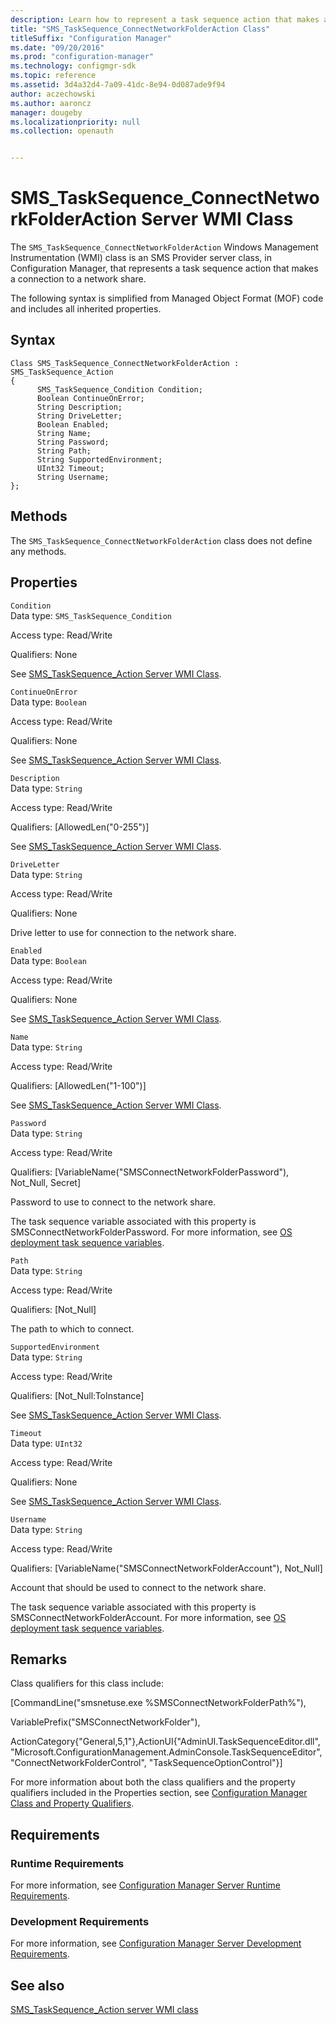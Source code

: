 ```yaml
---
description: Learn how to represent a task sequence action that makes a connection to a network share with SMS_TaskSequence_ConnectNetworkFolderAction.
title: "SMS_TaskSequence_ConnectNetworkFolderAction Class"
titleSuffix: "Configuration Manager"
ms.date: "09/20/2016"
ms.prod: "configuration-manager"
ms.technology: configmgr-sdk
ms.topic: reference
ms.assetid: 3d4a32d4-7a09-41dc-8e94-0d087ade9f94
author: aczechowski
ms.author: aaroncz
manager: dougeby
ms.localizationpriority: null
ms.collection: openauth


---
```

# SMS_TaskSequence_ConnectNetworkFolderAction Server WMI Class
The `SMS_TaskSequence_ConnectNetworkFolderAction` Windows Management Instrumentation (WMI) class is an SMS Provider server class, in Configuration Manager, that represents a task sequence action that makes a connection to a network share.  

 The following syntax is simplified from Managed Object Format (MOF) code and includes all inherited properties.  

## Syntax  

```  
Class SMS_TaskSequence_ConnectNetworkFolderAction : SMS_TaskSequence_Action  
{  
      SMS_TaskSequence_Condition Condition;  
      Boolean ContinueOnError;  
      String Description;  
      String DriveLetter;  
      Boolean Enabled;  
      String Name;  
      String Password;  
      String Path;  
      String SupportedEnvironment;  
      UInt32 Timeout;  
      String Username;  
};  
```  

## Methods  
 The `SMS_TaskSequence_ConnectNetworkFolderAction` class does not define any methods.  

## Properties  
 `Condition`  
 Data type: `SMS_TaskSequence_Condition`  

 Access type: Read/Write  

 Qualifiers: None  

 See [SMS_TaskSequence_Action Server WMI Class](../../../develop/reference/osd/sms_tasksequence_action-server-wmi-class.md).  

 `ContinueOnError`  
 Data type: `Boolean`  

 Access type: Read/Write  

 Qualifiers: None  

 See [SMS_TaskSequence_Action Server WMI Class](../../../develop/reference/osd/sms_tasksequence_action-server-wmi-class.md).  

 `Description`  
 Data type: `String`  

 Access type: Read/Write  

 Qualifiers: [AllowedLen("0-255")]  

 See [SMS_TaskSequence_Action Server WMI Class](../../../develop/reference/osd/sms_tasksequence_action-server-wmi-class.md).  

 `DriveLetter`  
 Data type: `String`  

 Access type: Read/Write  

 Qualifiers: None  

 Drive letter to use for connection to the network share.  

 `Enabled`  
 Data type: `Boolean`  

 Access type: Read/Write  

 Qualifiers: None  

 See [SMS_TaskSequence_Action Server WMI Class](../../../develop/reference/osd/sms_tasksequence_action-server-wmi-class.md).  

 `Name`  
 Data type: `String`  

 Access type: Read/Write  

 Qualifiers: [AllowedLen("1-100")]  

 See [SMS_TaskSequence_Action Server WMI Class](../../../develop/reference/osd/sms_tasksequence_action-server-wmi-class.md).  

 `Password`  
 Data type: `String`  

 Access type: Read/Write  

 Qualifiers: [VariableName("SMSConnectNetworkFolderPassword"), Not_Null, Secret]  

 Password to use to connect to the network share.  

 The task sequence variable associated with this property is SMSConnectNetworkFolderPassword. For more information, see [OS deployment task sequence variables](../../../osd/understand/task-sequence-variables.md).  

 `Path`  
 Data type: `String`  

 Access type: Read/Write  

 Qualifiers: [Not_Null]  

 The path to which to connect.  

 `SupportedEnvironment`  
 Data type: `String`  

 Access type: Read/Write  

 Qualifiers: [Not_Null:ToInstance]  

 See [SMS_TaskSequence_Action Server WMI Class](../../../develop/reference/osd/sms_tasksequence_action-server-wmi-class.md).  

 `Timeout`  
 Data type: `UInt32`  

 Access type: Read/Write  

 Qualifiers: None  

 See [SMS_TaskSequence_Action Server WMI Class](../../../develop/reference/osd/sms_tasksequence_action-server-wmi-class.md).  

 `Username`  
 Data type: `String`  

 Access type: Read/Write  

 Qualifiers: [VariableName("SMSConnectNetworkFolderAccount"), Not_Null]  

 Account that should be used to connect to the network share.  

 The task sequence variable associated with this property is SMSConnectNetworkFolderAccount. For more information, see [OS deployment task sequence variables](../../../osd/understand/task-sequence-variables.md).  

## Remarks  
 Class qualifiers for this class include:  

 [CommandLine("smsnetuse.exe %SMSConnectNetworkFolderPath%"),  

 VariablePrefix("SMSConnectNetworkFolder"),  

 ActionCategory{"General,5,1"},ActionUI{"AdminUI.TaskSequenceEditor.dll", "Microsoft.ConfigurationManagement.AdminConsole.TaskSequenceEditor", "ConnectNetworkFolderControl", "TaskSequenceOptionControl"}]  

 For more information about both the class qualifiers and the property qualifiers included in the Properties section, see [Configuration Manager Class and Property Qualifiers](../../../develop/reference/misc/class-and-property-qualifiers.md).  

## Requirements  

### Runtime Requirements  
 For more information, see [Configuration Manager Server Runtime Requirements](../../../develop/core/reqs/server-runtime-requirements.md).  

### Development Requirements  
 For more information, see [Configuration Manager Server Development Requirements](../../../develop/core/reqs/server-development-requirements.md).  

## See also

[SMS_TaskSequence_Action server WMI class](sms_tasksequence_action-server-wmi-class.md)
